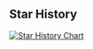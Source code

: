 ## Star History

[![Star History Chart](https://api.star-history.com/svg?repos=https:/,Sevenalist/sevenalist.github.io&type=Date)](https://www.star-history.com/#https:/&Sevenalist/sevenalist.github.io&Date)
